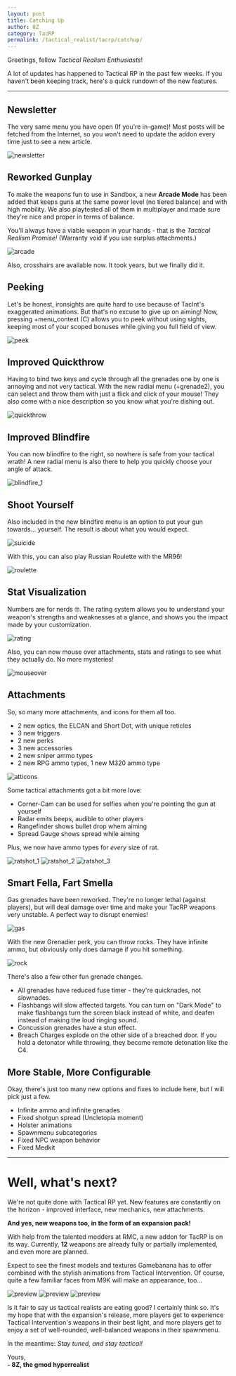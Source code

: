 ```yaml
---
layout: post
title: Catching Up
author: 8Z
category: TacRP
permalink: /tactical_realist/tacrp/catchup/
---
```


Greetings, fellow *Tactical Realism Enthusiasts*!

A lot of updates has happened to Tactical RP in the past few weeks. If you haven't been keeping track, here's a quick rundown of the new features.

---

## Newsletter
The very same menu you have open (If you're in-game)! Most posts will be fetched from the Internet, so you won't need to update the addon every time just to see a new article.

![newsletter](../assets/images/newsletter.png)

## Reworked Gunplay
To make the weapons fun to use in Sandbox, a new **Arcade Mode** has been added that keeps guns at the same power level (no tiered balance) and with high mobility. We also playtested all of them in multiplayer and made sure they're nice and proper in terms of balance.

You'll always have a viable weapon in your hands - that is the *Tactical Realism Promise!* (Warranty void if you use surplus attachments.)

![arcade](../assets/images/arcade.png)

Also, crosshairs are available now. It took years, but we finally did it.

## Peeking

Let's be honest, ironsights are quite hard to use because of TacInt's exaggerated animations. But that's no excuse to give up on aiming! Now, pressing +menu_context (C) allows you to peek without using sights, keeping most of your scoped bonuses while giving you full field of view.

![peek](../assets/images/peek.jpg)

## Improved Quickthrow
Having to bind two keys and cycle through all the grenades one by one is annoying and not very tactical. With the new radial menu (+grenade2), you can select and throw them with just a flick and click of your mouse! They also come with a nice description so you know what you're dishing out.

![quickthrow](../assets/images/quickthrow.jpg)

## Improved Blindfire
You can now blindfire to the right, so nowhere is safe from your tactical wrath! A new radial menu is also there to help you quickly choose your angle of attack.

![blindfire_1](../assets/images/blindfire_1.jpg)

## Shoot Yourself
Also included in the new blindfire menu is an option to put your gun towards... yourself. The result is about what you would expect.

![suicide](../assets/images/suicide.jpg)

With this, you can also play Russian Roulette with the MR96!

![roulette](../assets/images/roulette.png)

## Stat Visualization

Numbers are for nerds 🤓. The rating system allows you to understand your weapon's strengths and weaknesses at a glance, and shows you the impact made by your customization.

![rating](../assets/images/rating.png)

Also, you can now mouse over attachments, stats and ratings to see what they actually do. No more mysteries!

![mouseover](../assets/images/mouseover.png)

## Attachments
So, so many more attachments, and icons for them all too.
- 2 new optics, the ELCAN and Short Dot, with unique reticles
- 3 new triggers
- 2 new perks
- 3 new accessories
- 2 new sniper ammo types
- 2 new RPG ammo types, 1 new M320 ammo type

![atticons](../assets/images/atticons.png)

Some tactical attachments got a bit more love:
- Corner-Cam can be used for selfies when you're pointing the gun at yourself
- Radar emits beeps, audible to other players
- Rangefinder shows bullet drop whem aiming
- Spread Gauge shows spread while aiming

Plus, we now have ammo types for *every* size of rat.

![ratshot_1](../assets/images/ratshot_1.png)
![ratshot_2](../assets/images/ratshot_2.png)
![ratshot_3](../assets/images/ratshot_3.png)

## Smart Fella, Fart Smella
Gas grenades have been reworked. They're no longer lethal (against players), but will deal damage over time and make your TacRP weapons very unstable. A perfect way to disrupt enemies!

![gas](../assets/images/gas.jpg)

With the new Grenadier perk, you can throw rocks. They have infinite ammo, but obviously only does damage if you hit something.

![rock](../assets/images/rock.png)

There's also a few other fun grenade changes.

- All grenades have reduced fuse timer - they're quicknades, not slownades.
- Flashbangs will slow affected targets. You can turn on "Dark Mode" to make flashbangs turn the screen black instead of white, and deafen instead of making the loud ringing sound.
- Concussion grenades have a stun effect.
- Breach Charges explode on the other side of a breached door. If you hold a detonator while throwing, they become remote detonation like the C4.

## More Stable, More Configurable

Okay, there's just too many new options and fixes to include here, but I will pick just a few.
- Infinite ammo and infinite grenades
- Fixed shotgun spread (Uncletopia moment)
- Holster animations
- Spawnmenu subcategories
- Fixed NPC weapon behavior
- Fixed Medkit

---

# Well, what's next?

We're not quite done with Tactical RP yet. New features are constantly on the horizon - improved interface, new mechanics, new attachments.

**And yes, new weapons too, in the form of an expansion pack!**

With help from the talented modders at RMC, a new addon for TacRP is on its way. Currently, **12** weapons are already fully or partially implemented, and even more are planned. 

Expect to see the finest models and textures Gamebanana has to offer combined with the stylish animations from Tactical Intervention. Of course, quite a few familiar faces from M9K will make an appearance, too...

![preview](../assets/images/preview1.jpg)
![preview](../assets/images/preview2.jpg)
![preview](../assets/images/preview3.jpg)

Is it fair to say us tactical realists are eating good? I certainly think so. It's my hope that with the expansion's release, more players get to experience Tactical Intervention's weapons in their best light, and more players get to enjoy a set of well-rounded, well-balanced weapons in their spawnmenu.

In the meantime: *Stay tuned, and stay tactical!*

Yours,\
**\- 8Z, the gmod hyperrealist**